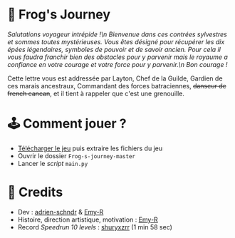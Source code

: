 # 🐸 Frog's Journey

*Salutations voyageur intrépide !\n
Bienvenue dans ces contrées sylvestres et sommes toutes mystérieuses.
Vous êtes désigné pour récupérer les dix épées légendaires, symboles de pouvoir et de savoir ancien.
Pour cela il vous faudra franchir bien des obstacles pour y parvenir mais le royaume a confiance en votre courage et votre force pour y parvenir.\n
Bon courage !*

Cette lettre vous est addressée par Layton, Chef de la Guilde, Gardien de ces marais ancestraux, Commandant des forces batraciennes, ~~danseur de french cancan~~, et il tient à rappeler que c'est une grenouille.

# 🕹️ Comment jouer ?

- [Télécharger le jeu](https://codeload.github.com/adrien-schndr/Frog-s-journey/zip/refs/heads/master) puis extraire les fichiers du jeu
- Ouvrir le dossier `Frog-s-journey-master`
- Lancer le *script* `main.py`

# 🏅 Credits

- Dev : [adrien-schndr](https://github.com/adrien-schndr) & [Emy-R](https://github.com/Emy-R)
- Histoire, direction artistique, motivation : [Emy-R](https://github.com/Emy-R)
- Record *Speedrun 10 levels* : [shuryxzrr](https://github.com/shuryxzrr) (1 min 58 sec)
